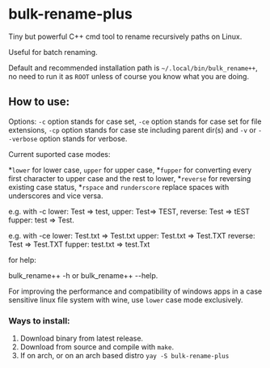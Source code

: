 # bulk-rename-plus
Tiny but powerful C++ cmd tool to rename recursively paths on Linux.

Useful for batch renaming.

Default and recommended installation path is `~/.local/bin/bulk_rename++`, no need to run it as `ROOT` unless of course you know what you are doing.

## How to use:

Options: `-c` option stands for case set, `-ce` option stands for case set for file extensions, `-cp` option stands for case ste including parent dir(s) and `-v` or `--verbose` option stands for verbose.

Current suported case modes: 

*`lower` for lower case, `upper` for upper case, 
*`fupper` for converting every first character to upper case and the rest to lower, 
*`reverse` for reversing existing case status, 
*`rspace` and `runderscore` replace spaces with underscores and vice versa.

e.g. with -c lower: Test => test, upper: Test=> TEST, reverse: Test => tEST fupper: test => Test.

e.g. with -ce lower: Test.txt => Test.txt upper: Test.txt => Test.TXT reverse: Test => Test.TXT fupper: test.txt => test.Txt

for help:

bulk_rename++ -h or bulk_rename++ --help.

For improving the performance and compatibility of windows apps in a case sensitive linux file system with wine, use `lower` case mode exclusively.

### Ways to install:

1. Download binary from latest release.
2. Download from source and compile with `make`.
3. If on arch, or on an arch based distro `yay -S bulk-rename-plus`




